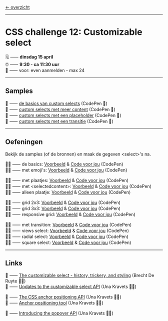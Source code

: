 [← overzicht](CHALLENGES.md)

---

# CSS challenge 12: Customizable select

🗓️ ⸺ **dinsdag 15 april**  
⏰ ⸺ **9:30 - ca 11:30 uur**   
🙋 ⸺ voor: even aanmelden - max 24   

---

## Samples

🎯 ⸺ [de basics van custom selects](https://codepen.io/shooft/pen/qEEWpdd) (CodePen 🎠)  
🎯 ⸺ [custom selects met meer content](https://codepen.io/shooft/pen/wBBwpWy) (CodePen 🎠)  
🎯 ⸺ [custom selects met een placeholder](https://codepen.io/shooft/pen/ZYYzvJd) (CodePen 🎠)  
🎯 ⸺ [custom selects met een transitie](https://codepen.io/shooft/pen/OPPLzmQ) (CodePen 🎠)  

---

## Oefeningen

Bekijk de samples (of de bronnen) en maak de gegeven \<select\>'s na.  

🧑‍💻 ⸺ de basics:
<a href="https://codepen.io/shooft/live/dPPbbOK" target="_blank" rel="noopener noreferrer">Voorbeeld</a> & 
<a href="https://codepen.io/shooft/pen/ZYYzvjz" target="_blank" rel="noopener noreferrer">Code voor jou</a>
(CodePen)  
🧑‍💻 ⸺ met emoji's:
<a href="https://codepen.io/shooft/live/OPPLLGV" target="_blank" rel="noopener noreferrer">Voorbeeld</a> & 
<a href="https://codepen.io/shooft/pen/KwwPZrL" target="_blank" rel="noopener noreferrer">Code voor jou</a>
(CodePen)  

🧑‍💻 ⸺ met plaatjes:
<a href="https://codepen.io/shooft/live/XJJrWRx" target="_blank" rel="noopener noreferrer">Voorbeeld</a> & 
<a href="https://codepen.io/shooft/pen/OPPLzGB" target="_blank" rel="noopener noreferrer">Code voor jou</a>
(CodePen)  
🧑‍💻 ⸺ met \<selectedcontent\>:
<a href="https://codepen.io/shooft/live/JooPjow" target="_blank" rel="noopener noreferrer">Voorbeeld</a> & 
<a href="https://codepen.io/shooft/pen/azzoEep" target="_blank" rel="noopener noreferrer">Code voor jou</a>
(CodePen)  
🧑‍💻 ⸺ alleen plaatje:
<a href="https://codepen.io/shooft/live/NPPKWGd" target="_blank" rel="noopener noreferrer">Voorbeeld</a> & 
<a href="https://codepen.io/shooft/pen/yyyBvLy" target="_blank" rel="noopener noreferrer">Code voor jou</a>
(CodePen)  

🧑‍💻 ⸺ grid 2x3:
<a href="https://codepen.io/shooft/live/xbbKXjY" target="_blank" rel="noopener noreferrer">Voorbeeld</a> & 
<a href="https://codepen.io/shooft/pen/PwwYQwx" target="_blank" rel="noopener noreferrer">Code voor jou</a>
(CodePen)  
🧑‍💻 ⸺ grid 3x3:
<a href="https://codepen.io/shooft/live/MYYgEeK" target="_blank" rel="noopener noreferrer">Voorbeeld</a> & 
<a href="https://codepen.io/shooft/pen/vEEBdNj" target="_blank" rel="noopener noreferrer">Code voor jou</a>
(CodePen)  
🧑‍💻 ⸺ responsive grid:
<a href="https://codepen.io/shooft/live/gbbYOxM" target="_blank" rel="noopener noreferrer">Voorbeeld</a> & 
<a href="https://codepen.io/shooft/pen/bNNbLpy" target="_blank" rel="noopener noreferrer">Code voor jou</a>
(CodePen)  

🧑‍💻 ⸺ met transition:
<a href="https://codepen.io/shooft/live/zxxOZVK" target="_blank" rel="noopener noreferrer">Voorbeeld</a> & 
<a href="https://codepen.io/shooft/pen/qEEWxqV" target="_blank" rel="noopener noreferrer">Code voor jou</a>
(CodePen)  
🧑‍💻 ⸺ views select:
<a href="https://codepen.io/shooft/pen/VYYZzxW" target="_blank" rel="noopener noreferrer">Voorbeeld</a> & 
<a href="https://codepen.io/shooft/pen/JooPpNO" target="_blank" rel="noopener noreferrer">Code voor jou</a>
(CodePen)  
🧑‍💻 ⸺ radial select:
<a href="https://codepen.io/shooft/pen/MYYgERo" target="_blank" rel="noopener noreferrer">Voorbeeld</a> & 
<a href="https://codepen.io/shooft/pen/LEEPQyQ" target="_blank" rel="noopener noreferrer">Code voor jou</a>
(CodePen)  
🧑‍💻 ⸺ square select:
<a href="https://codepen.io/shooft/pen/emmOeLP" target="_blank" rel="noopener noreferrer">Voorbeeld</a> & 
<a href="https://codepen.io/shooft/pen/oggvEWq" target="_blank" rel="noopener noreferrer">Code voor jou</a>
(CodePen)  


---
 
## Links

🎯 ⸺ [The customizable select - history, trickery, and styling](https://utilitybend.com/blog/the-customizable-select-part-one-history-trickery-and-styling-the-select-with-css) (Brecht De Ruyte 🧑‍💻)   
🎯 ⸺ [Updates to the customizable select API](https://una.im/select-updates/) (Una Kravets 🧑‍💻)  

🎯 ⸺ [The CSS anchor positioning API](https://developer.chrome.com/docs/css-ui/anchor-positioning-api) (Una Kravets 🧑‍💻)  
🎯 ⸺ [Anchor positioning tool](https://chrome.dev/anchor-tool/) (Una Kravets 🧑‍💻)  

🎯 ⸺ [Introducing the popover API](https://developer.chrome.com/blog/introducing-popover-api/) (Una Kravets 🧑‍💻)  